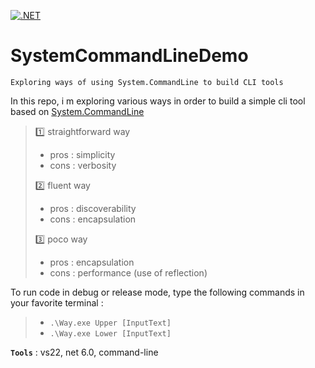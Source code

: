[![.NET](https://github.com/aimenux/SystemCommandLineDemo/actions/workflows/ci.yml/badge.svg)](https://github.com/aimenux/SystemCommandLineDemo/actions/workflows/ci.yml)

# SystemCommandLineDemo
```
Exploring ways of using System.CommandLine to build CLI tools
```

In this repo, i m exploring various ways in order to build a simple cli tool based on [System.CommandLine](https://github.com/dotnet/command-line-api)
>
> :one: straightforward way
> - pros : simplicity
> - cons : verbosity
>
> :two: fluent way
> - pros : discoverability
> - cons : encapsulation
>
> :three: poco way
> - pros : encapsulation
> - cons : performance (use of reflection) 

To run code in debug or release mode, type the following commands in your favorite terminal : 
> - `.\Way.exe Upper [InputText]`
> - `.\Way.exe Lower [InputText]`
>

**`Tools`** : vs22, net 6.0, command-line
